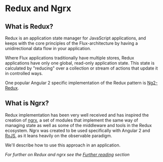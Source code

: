 # Redux and Ngrx

## What is Redux?

Redux is an application state manager for JavaScript applications, and keeps
with the core principles of the Flux-architecture by having a unidirectional
data flow in your application.

Where Flux applications traditionally have multiple stores, Redux applications
have only one global, read-only application state. This state is calculated by
"reducing" over a collection or stream of actions that update it in controlled ways.

One popular Angular 2 specific implementation of the Redux pattern is 
[Ng2-Redux](https://github.com/wbuchwalter/ng2-redux).


## What is Ngrx?

Redux implementation has been very well received and has inspired the creation 
of [ngrx](https://github.com/ngrx "ngrx collection"), a set of modules that 
implement the same way of managing state as well as some of the middleware and 
tools in the Redux ecosystem. Ngrx was created to be used specifically with 
Angular 2 and [RxJS](https://github.com/Reactive-Extensions/RxJS), as it leans 
heavily on the observable paradigm.

We'll describe how to use this approach in an application.

*For further on Redux and ngrx see the 
[Further reading](../further-reading.html#redux-and-ngrx) section*
